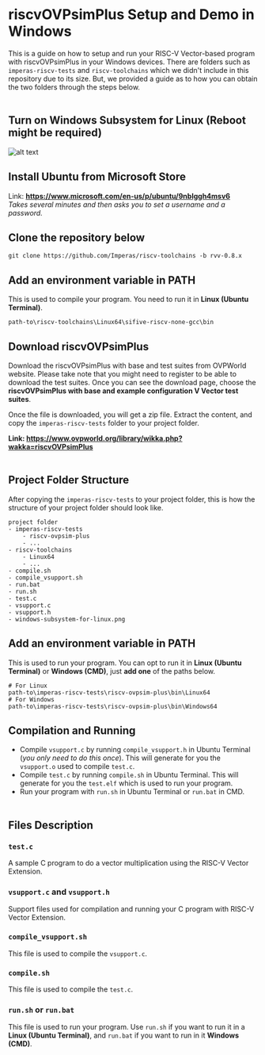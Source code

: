 # **riscvOVPsimPlus Setup and Demo in Windows**

This is a guide on how to setup and run your RISC-V Vector-based program with riscvOVPsimPlus in your Windows devices. There are folders such as `imperas-riscv-tests` and `riscv-toolchains` which we didn't include in this repository due to its size. But, we provided a guide as to how you can obtain the two folders through the steps below.
<br /><br />
## **Turn on Windows Subsystem for Linux (Reboot might be required)**
![alt text](https://mafft.cbrc.jp/alignment/software/TurnWindowsFeaturesOnOrOff.png?raw=true)
## **Install Ubuntu from Microsoft Store**
Link: **https://www.microsoft.com/en-us/p/ubuntu/9nblggh4msv6**  
*Takes several minutes and then asks you to set a username and a password.*
## **Clone the repository below**
```
git clone https://github.com/Imperas/riscv-toolchains -b rvv-0.8.x
```
## **Add an environment variable in PATH**
This is used to compile your program. You need to run it in **Linux (Ubuntu Terminal)**.
```
path-to\riscv-toolchains\Linux64\sifive-riscv-none-gcc\bin
```
## **Download riscvOVPsimPlus**
Download the riscvOVPsimPlus with base and test suites from OVPWorld website. Please take note that you might need to register to be able to download the test suites. Once you can see the download page, choose the **riscvOVPsimPlus with base and example configuration V Vector test suites**.

Once the file is downloaded, you will get a zip file. Extract the content, and copy the `imperas-riscv-tests` folder to your project folder.

**Link: https://www.ovpworld.org/library/wikka.php?wakka=riscvOVPsimPlus**
<br /><br />
## **Project Folder Structure**
After copying the `imperas-riscv-tests` to your project folder, this is how the structure of your project folder should look like.
```
project folder
- imperas-riscv-tests
    - riscv-ovpsim-plus
    - ...
- riscv-toolchains
    - Linux64
    - ...
- compile.sh
- compile_vsupport.sh
- run.bat
- run.sh
- test.c
- vsupport.c
- vsupport.h
- windows-subsystem-for-linux.png
```

## **Add an environment variable in PATH**
This is used to run your program. You can opt to run it in **Linux (Ubuntu Terminal)** or **Windows (CMD)**, just **add one** of the paths below.
```
# For Linux
path-to\imperas-riscv-tests\riscv-ovpsim-plus\bin\Linux64
# For Windows
path-to\imperas-riscv-tests\riscv-ovpsim-plus\bin\Windows64
```

## **Compilation and Running**
* Compile `vsupport.c` by running `compile_vsupport.h` in Ubuntu Terminal (*you only need to do this once*). This will generate for you the `vsupport.o` used to compile `test.c`.
* Compile `test.c` by running `compile.sh` in Ubuntu Terminal. This will generate for you the `test.elf` which is used to run your program.
* Run your program with `run.sh` in Ubuntu Terminal or `run.bat` in CMD.
<br /><br />
## **Files Description**
### **`test.c`**
A sample C program to do a vector multiplication using the RISC-V Vector Extension.
### **`vsupport.c` and `vsupport.h`**
Support files used for compilation and running your C program with RISC-V Vector Extension.
### **`compile_vsupport.sh`**
This file is used to compile the `vsupport.c`.

### **`compile.sh`**
This file is used to compile the `test.c`.

### **`run.sh` or `run.bat`**
This file is used to run your program. Use `run.sh` if you want to run it in a **Linux (Ubuntu Terminal)**, and `run.bat` if you want to run in it **Windows (CMD)**.